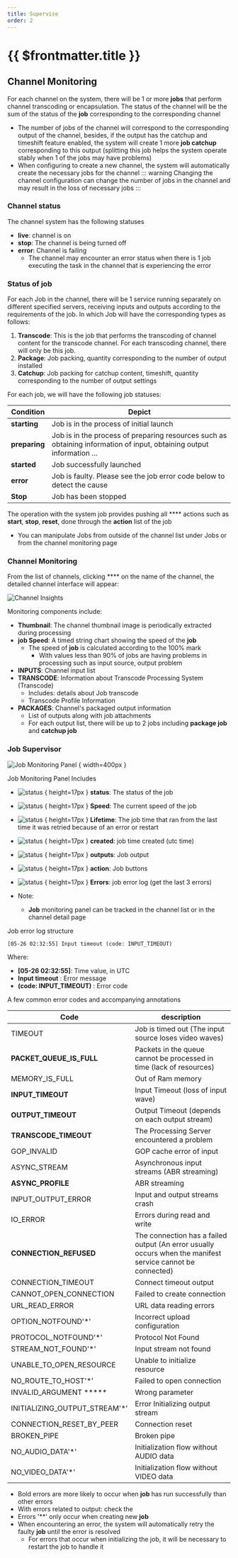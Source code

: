```yaml
---
title: Supervise
order: 2
---
```


# {{ $frontmatter.title }}

## Channel Monitoring

For each channel on the system, there will be 1 or more **jobs** that perform channel transcoding or encapsulation. The status of the channel will be the sum of the status of the **job** corresponding to the corresponding channel

- The number of jobs of the channel will correspond to the corresponding output of the channel, besides, if the output has the catchup and timeshift feature enabled, the system will create 1 more **job catchup** corresponding to this output (splitting this job helps the system operate stably when 1 of the jobs may have problems)
- When configuring to create a new channel, the system will automatically create the necessary jobs for the channel
  ::: warning
  Changing the channel configuration can change the number of jobs in the channel and may result in the loss of necessary jobs
  :::

### Channel status

The channel system has the following statuses

- **live**: channel is on
- **stop**: The channel is being turned off
- **error**: Channel is failing
  - The channel may encounter an error status when there is 1 job executing the task in the channel that is experiencing the error

### Status of job

For each Job in the channel, there will be 1 service running separately on different specified servers, receiving inputs and outputs according to the requirements of the job. In which Job will have the corresponding types as follows:

1. **Transcode**: This is the job that performs the transcoding of channel content for the transcode channel. For each transcoding channel, there will only be this job.
2. **Package**: Job packing, quantity corresponding to the number of output installed
3. **Catchup**: Job packing for catchup content, timeshift, quantity corresponding to the number of output settings

For each job, we will have the following job statuses:

| Condition     | Depict                                                                                                                |
| ------------- | --------------------------------------------------------------------------------------------------------------------- |
| **starting**  | Job is in the process of initial launch                                                                               |
| **preparing** | Job is in the process of preparing resources such as obtaining information of input, obtaining output information ... |
| **started**   | Job successfully launched                                                                                             |
| **error**     | Job is faulty. Please see the job error code below to detect the cause                                                |
| **Stop**      | Job has been stopped                                                                                                  |

The operation with the system job provides pushing all \*\*\*\* actions such as **start**, **stop**, **reset**, done through the **action** list of the job

- You can manipulate Jobs from outside of the channel list under Jobs or from the channel monitoring page

### Channel Monitoring

From the list of channels, clicking \*\*\*\* on the name of the channel, the detailed channel interface will appear:

![Channel Insights](/images/media-live/um-channel-detail.png)

Monitoring components include:

- **Thumbnail**: The channel thumbnail image is periodically extracted during processing
- **job Speed**: A timed string chart showing the speed of the **job**
  - The speed of **job** is calculated according to the 100% mark
    - With values less than 90% of jobs are having problems in processing such as input source, output problem
- **INPUTS**: Channel input list
- **TRANSCODE**: Information about Transcode Processing System (Transcode)
  - Includes: details about Job transcode
  - Transcode Profile Information
- **PACKAGES**: Channel's packaged output information
  - List of outputs along with job attachments
  - For each output list, there will be up to 2 jobs including **package job** and **catchup job**

### Job Supervisor

![Job Monitoring Panel](/images/media-live/um-job-detail/um-job-detail.png) { width=400px }

Job Monitoring Panel Includes

- ![status](/images/media-live/um-job-detail/1.png) { height=17px } **status**: The status of the job

- ![status](/images/media-live/um-job-detail/2.png) { height=17px } **Speed**: The current speed of the job

- ![status](/images/media-live/um-job-detail/3.png) { height=17px } **Lifetime**: The job time that ran from the last time it was retried because of an error or restart

- ![status](/images/media-live/um-job-detail/4.png) { height=17px } **created**: job time created (utc time)

- ![status](/images/media-live/um-job-detail/5.png) { height=17px } **outputs**: Job output

- ![status](/images/media-live/um-job-detail/6.png) { height=17px } **action**: Job buttons

- ![status](/images/media-live/um-job-detail/7.png) { height=17px } **Errors**: job error log (get the last 3 errors)

- Note:
  - **Job** monitoring panel can be tracked in the channel list or in the channel detail page

Job error log structure

```
[05-26 02:32:55] Input timeout (code: INPUT_TIMEOUT)
```

Where:

- **[05-26 02:32:55]**: Time value, in UTC
- **Input timeout** : Error message
- **(code: INPUT_TIMEOUT)** : Error code

A few common error codes and accompanying annotations

| Code                                                                                    | description                                                                                                                   |
| --------------------------------------------------------------------------------------- | ----------------------------------------------------------------------------------------------------------------------------- |
| TIMEOUT                                                                                 | Job is timed out (The input source loses video waves)                                                      |
| **PACKET_QUEUE_IS_FULL** | Packets in the queue cannot be processed in time (lack of resources)                                       |
| MEMORY_IS_FULL                                | Out of Ram memory                                                                                                             |
| **INPUT_TIMEOUT**                                                  | Input Timeout (loss of input wave)                                                                         |
| **OUTPUT_TIMEOUT**                                                 | Output Timeout (depends on each output stream)                                                             |
| **TRANSCODE_TIMEOUT**                                              | The Processing Server encountered a problem                                                                                   |
| GOP_INVALID                                                        | GOP cache error of input                                                                                                      |
| ASYNC_STREAM                                                       | Asynchronous input streams (ABR streaming)                                                                 |
| **ASYNC_PROFILE**                                                  | ABR streaming                                                                                                                 |
| INPUT_OUTPUT_ERROR                            | Input and output streams crash                                                                                                |
| IO_ERROR                                                           | Errors during read and write                                                                                                  |
| **CONNECTION_REFUSED**                                             | The connection has a failed output (An error usually occurs when the manifest service cannot be connected) |
| CONNECTION_TIMEOUT                                                 | Connect timeout output                                                                                                        |
| CANNOT_OPEN_CONNECTION                        | Failed to create connection                                                                                                   |
| URL_READ_ERROR                                | URL data reading errors                                                                                                       |
| OPTION_NOTFOUND'\*'                                                | Incorrect upload configuration                                                                                                |
| PROTOCOL_NOTFOUND'\*'                                              | Protocol Not Found                                                                                                            |
| STREAM_NOT_FOUND'\*'                          | Input stream not found                                                                                                        |
| UNABLE_TO_OPEN_RESOURCE  | Unable to initialize resource                                                                                                 |
| NO_ROUTE_TO_HOST'\*'     | Failed to open connection                                                                                                     |
| INVALID_ARGUMENT \*\*\*\*\*                                        | Wrong parameter                                                                                                               |
| INITIALIZING_OUTPUT_STREAM'\*'                | Error Initializing output stream                                                                                              |
| CONNECTION_RESET_BY_PEER | Connection reset                                                                                                              |
| BROKEN_PIPE                                                        | Broken pipe                                                                                                                   |
| NO_AUDIO_DATA'\*'                             | Initialization flow without AUDIO data                                                                                        |
| NO_VIDEO_DATA'\*'                             | Initialization flow without VIDEO data                                                                                        |

- Bold errors are more likely to occur when **job** has run successfully than other errors
- With errors related to output: check the
- Errors '\*\*' only occur when creating new **job**
- When encountering an error, the system will automatically retry the faulty **job** until the error is resolved
  - For errors that occur when initializing the job, it will be necessary to restart the job to handle it
